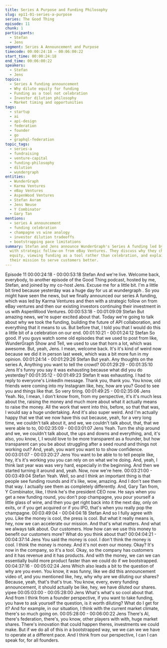 ```yaml
---
title: Series A Purpose and Funding Philosophy
slug: ep11-01-series-a-purpose
series: The Good Thing
episode: 11
chunk: 1
participants:
  - Stefan
  - Jens
segment: Series A Announcement and Purpose
timecode: 00:00:24:18 – 00:06:00:22
start_time: 00:00:24:18
end_time: 00:06:00:22
speakers:
  - Stefan
  - Jens
topics:
  - Series A funding announcement
  - Why dilute equity for funding
  - Funding as a tool not celebration
  - Investor dilution philosophy
  - Market timing and opportunities
tags:
  - startup
  - ai
  - api-design
  - federation
  - founder
  - go
  - graphql-federation
topic_tags:
  - series-a
  - fundraising
  - venture-capital
  - funding-philosophy
  - dilution
  - wundergraph
entities:
  - WunderGraph
  - Karma Ventures
  - eBay Ventures
  - AspenWood Ventures
  - Stefan Avram
  - Jens Neuse
  - Y Combinator
  - Gary Tan
mentions:
  - series A announcement
  - funding celebration
  - champagne vs wine analogy
  - investor dilution tradeoffs
  - bootstrapping pace limitations
summary: Stefan and Jens announce WunderGraph's Series A funding led by Karma Ventures
  with strategic follow-on from eBay Ventures. They discuss why they chose to dilute
  equity, viewing funding as a tool rather than celebration, and explain how it accelerates
  their mission to serve customers better.
---
```

Episode 11
00:00:24:18 - 00:00:53:18
Stefan
And we're live. Welcome back, everybody, to another episode of the Good Thing podcast,
hosted by me, Stefan, and joined by my co-host Jens. Excuse me for a little bit. I'm a little bit
tired because yesterday was a huge day for us at wundergraph . So you might have seen the
news, but we finally announced our series A funding, which was led by Karma Ventures and
then with a strategic follow on from eBay ventures and then our existing investors continuing
their investment in us with AspenWood Ventures.
00:00:53:18 - 00:01:09:09
Stefan
But amazing news, we're super excited about that. Today we're going to talk about why we took
the funding, building the future of API collaboration, and everything that it means to us. But
before that, I told you that I would do this a little bit of a celebration on our end.
00:01:10:21 - 00:01:24:12
Stefan
So good. If you guys watch some old episodes that we used to post from like, WunderGraph
Show and Tell, we used to use that horn a lot, which was awesome. But, yeah, Jens. I mean,
welcome back. It's it's kind of weird now because we did it in person last week, which was a bit
more fun in my opinion.
00:01:24:14 - 00:01:29:26
Stefan
But yeah. Any thoughts on the series A, Anything you want to tell the crowd?
00:01:29:29 - 00:01:35:10
Jens
It's funny you say it was exhausting because what did you do yesterday?
00:01:35:12 - 00:01:49:23
Stefan
It was exhausting. I had to reply to everyone's LinkedIn message. Thank you, thank you. You
know, old friends were coming into my Instagram like, hey, how are you? Good to see you and
things like that. So very tiring.
00:01:49:25 - 00:02:35:06
Jens
Yeah. No, I mean, I don't know from, from my perspective, it's it's much less about the, raising
the money and much more about what it actually means to raise the money. All the work that
went into this, before, so that that was, I would say a huge undertaking. And it's also super
weird. And I'm actually happy that we that we now have this out because, yeah, for a very long
time, we couldn't talk about it, and we, we couldn't talk about, that, that we were able to to,
00:02:35:09 - 00:03:01:07
Jens
Yeah. Turn the ship around and we, we couldn't talk about, the ups and downs and everything,
and, it's also, you know, I, I would love to be more transparent as a founder, but how transparent
can you be about struggling after a seed round and things not working out? And, yeah, you want
you want to to show confidence.
00:03:01:07 - 00:03:20:27
Jens
You want to be able to to tell people like, hey, it's it's working you you can rely on on what we're
doing. And, yeah, I think last year was was very hard, especially in the beginning. And then we
started turning it around and, yeah. Now, now we're here.
00:03:21:00 - 00:03:49:04
Stefan
Yeah. Well, so and I think an important thing is that people see funding rounds and it's like, wow,
amazing. And I don't see them that way. I actually see them as completely differently. And, Gary
Tan from, Y Combinator, like, I think he's the president CEO now. He says when you get a new
funding round, you don't pop champagne, you pour yourself a little glass of wine, and then you
get right back into it the next day, only on exits, or if you get acquired or if you IPO, that's when
you really pop the champagne.
00:03:49:04 - 00:04:04:18
Stefan
And so I fully agree with you. Like the money is cool, the press is cool. But what it really means
is, hey, now we can accelerate our mission. And that's what matters. And what we always talk
about. Our customers. How how can we use this money to benefit our customers more? What
do you think about that?
00:04:04:21 - 00:04:37:14
Jens
You said the money is cool. I don't think the money is cool. I think the money is money. And it's
not even our money. Okay? It's now in the company, so it's a tool. Okay, so the company has
customers and it has revenue and it has products. And with the money, we can we can
essentially build more product faster than we could do if we bootstrapped.
00:04:37:16 - 00:05:02:24
Jens
Which also leads a bit to the question of why are you even. You know, it was funny, like we did
this announcement video of, and you mentioned like, hey, why why are we diluting our shares?
Because, yeah, that's that's true. You know, every, every funding announcement, it should
actually be like, hey, we have diluted our shares. yipee
00:05:03:00 - 00:05:28:00
Jens
What's what's so cool about that. And from I think from a founder perspective, if you want to
take funding, you have to ask yourself the question, is it worth diluting? What do I get for it? And
for example, in our situation, I think with the current market climate, there's so much going on.
00:05:28:00 - 00:06:00:22
Jens
There's AI, there's federation, there's, you know, other players with with, huge market shares.
There's innovation that could happen theres, investments we could make. But if we do all of this
in a bootstrapped way, we we can we we have to operate at a different pace. And I think from
our perspective, I can I can speak for, for all founders.